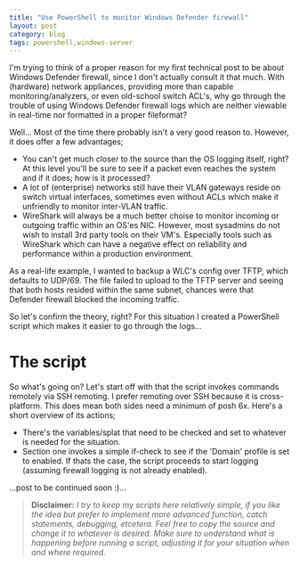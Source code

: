```yaml
---
title: "Use PowerShell to monitor Windows Defender firewall"
layout: post
category: blog
tags: powershell,windows-server
---
```


I'm trying to think of a proper reason for my first technical post to be about Windows Defender firewall, since I don't actually consult it that much. With (hardware) network appliances, providing more than capable monitoring/analyzers, or even old-school switch ACL's, why go through the trouble of using Windows Defender firewall logs which are neither viewable in real-time nor formatted in a proper fileformat?

Well... Most of the time there probably isn't a very good reason to. However, it does offer a few advantages;
- You can't get much closer to the source than the OS logging itself, right? At this level you'll be sure to see if a packet even reaches the system and if it does; how is it processed?
- A lot of (enterprise) networks still have their VLAN gateways reside on switch virtual interfaces, sometimes even without ACLs which make it unfriendly to monitor inter-VLAN traffic.
- WireShark will always be a much better choise to monitor incoming or outgoing traffic within an OS'es NIC. However, most sysadmins do not wish to install 3rd party tools on their VM's. Especially tools such as WireShark which can have a negative effect on reliability and performance within a production environment.

As a real-life example, I wanted to backup a WLC's config over TFTP, which defaults to UDP/69. The file failed to upload to the TFTP server and seeing that both hosts resided within the same subnet, chances were that Defender firewall blocked the incoming traffic.

So let's confirm the theory, right? For this situation I created a PowerShell script which makes it easier to go through the logs...
<!--more-->
# The script
So what's going on?
Let's start off with that the script invokes commands remotely via SSH remoting. I prefer remoting over SSH because it is cross-platform. This does mean both sides need a minimum of posh 6x. Here's a short overview of its actions;
- There's the variables/splat that need to be checked and set to whatever is needed for the situation.
- Section one invokes a simple if-check to see if the 'Domain' profile is set to enabled. If thats the case, the script proceeds to start logging (assuming firewall logging is not already enabled).

...post to be continued soon :)...

> **Disclaimer:** *I try to keep my scripts here relatively simple, if you like the idea but prefer to implement more advanced function, catch statements, debugging, etcetera. Feel free to copy the source and change it to whatever is desired. Make sure to understand what is happening before running a script, adjusting it for your situation when and where required.*
